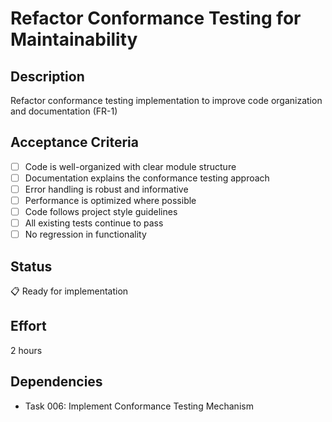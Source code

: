 # Refactor Conformance Testing for Maintainability

## Description
Refactor conformance testing implementation to improve code organization and documentation (FR-1)

## Acceptance Criteria
- [ ] Code is well-organized with clear module structure
- [ ] Documentation explains the conformance testing approach
- [ ] Error handling is robust and informative
- [ ] Performance is optimized where possible
- [ ] Code follows project style guidelines
- [ ] All existing tests continue to pass
- [ ] No regression in functionality

## Status
📋 Ready for implementation

## Effort
2 hours

## Dependencies
- Task 006: Implement Conformance Testing Mechanism